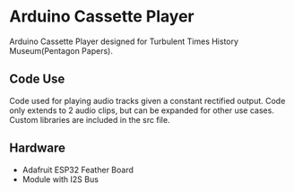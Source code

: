 # Arduino Cassette Player
Arduino Cassette Player designed for Turbulent Times History Museum(Pentagon Papers). 

## Code Use
Code used for playing audio tracks given a constant rectified output. Code only extends to 2 audio clips, but can be expanded for other use cases. Custom libraries are included in the src file.

## Hardware
* Adafruit ESP32 Feather Board
* Module with I2S Bus
